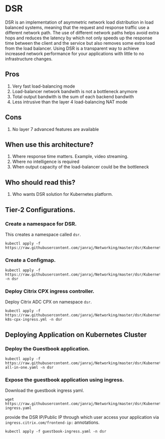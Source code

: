 # **DSR**
DSR is an implementation of asymmetric network load distribution in load balanced systems, meaning that the request and response traffic use a different network path.
The use of different network paths helps avoid extra hops and reduces the latency by which not only speeds up the response time between the client and the service but also removes some extra load from the load balancer. Using DSR is a transparent way to achieve increased network performance for your applications with little to no infrastructure changes.

## **Pros**

1. Very fast load-balancing mode
2. Load-balancer network bandwith is not a bottleneck anymore
3. Total output bandwith is the sum of each backend bandwith
4. Less intrusive than the layer 4 load-balancing NAT mode

## **Cons**

1. No layer 7 advanced features are available

## **When use this architecture?**

1. Where response time matters. Example, video streaming.
2. Where no intelligence is required
3. When output capacity of the load-balancer could be the bottleneck

## **Who should read this?**

1. Who wants DSR solution for Kubernetes platform.


## **Tier-2 Configurations.**
### **Create a namespace  for DSR.**

This creates a namespace called ```dsr```.

```
kubectl apply -f https://raw.githubusercontent.com/janraj/Networking/master/dsr/KubernetesConfig/dsr_namespace.yaml
```

### **Create a Configmap.**

```
kubectl apply -f https://raw.githubusercontent.com/janraj/Networking/master/dsr/KubernetesConfig/cpx_config.yaml -n dsr
```

### **Deploy Citrix CPX ingress controller.**

Deploy Citrix ADC CPX on namespace ```dsr```.
```
kubectl apply -f https://raw.githubusercontent.com/janraj/Networking/master/dsr/KubernetesConfig/citrix-k8s-cpx-ingress.yml -n dsr
```

## **Deploying Application on Kubernetes Cluster**

### **Deploy the Guestbook application.**

```
kubectl apply -f https://raw.githubusercontent.com/janraj/Networking/master/dsr/KubernetesConfig/guestbook-all-in-one.yaml -n dsr 
```
### **Expose the guestbook application using ingress.**

Download the guestbook ingress yaml.
```
wget https://raw.githubusercontent.com/janraj/Networking/master/dsr/KubernetesConfig/guestbook-ingress.yaml
```
provide the DSR IP/Public IP through which user access your application via ```ingress.citrix.com/frontend-ip:``` annotations.
```
kubectl apply -f guestbook-ingress.yaml -n dsr
```


 

